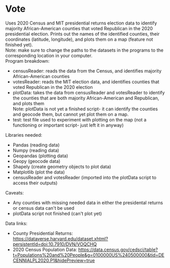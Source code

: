 # Vote
Uses 2020 Census and MIT presidential returns election data to identify majority African-American counties that voted Republican in the 2020 presidential election. Prints out the names of the identified counties, their coordinates (latitude, longitude), and plots them on a map (feature not finished yet). <br /> Note: make sure to change the paths to the datasets in the programs to the corresponding location in your computer.
<br /> Program breakdown: 
- censusReader: reads the data from the Census, and identifies majority African-American counties
- votesReader: reads the MIT election data, and identifies counties that voted Republican in the 2020 election
- plotData: takes the data from censusReader and votesReader to identify the counties that are both majority African-American and Republican, and plots them
<br /> Note: plotData is not yet a finished script- it can identify the counties and geocode them, but cannot yet plot them on a map.
- test: test file used to experiment with plotting on the map (not a functioning or important script- just left it in anyway)

Libraries needed: 
- Pandas (reading data)
- Numpy (reading data)
- Geopandas (plotting data)
- Geopy (geocode data)
- Shapely (create geometry objects to plot data)
- Matplotlib (plot the data)
- censusReader and votesReader (imported into the plotData script to access their outputs)

Caveats:
- Any counties with missing needed data in either the presidental returns or census data can't be used
- plotData script not finished (can't plot yet)

Data links: 
- County Presidential Returns: https://dataverse.harvard.edu/dataset.xhtml?persistentId=doi:10.7910/DVN/VOQCHQ
- 2020 Census Population Data: https://data.census.gov/cedsci/table?t=Populations%20and%20People&g=0100000US%240500000&tid=DECENNIALPL2020.P1&hidePreview=true
